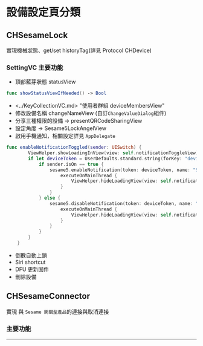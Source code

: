 # 設備設定頁分類

## CHSesameLock

實現機械狀態、get/set historyTag(詳見 Protocol CHDevice)

### SettingVC 主要功能

- 頂部藍芽狀態 statusView

```Swift
func showStatusViewIfNeeded() -> Bool
```

- <../KeyCollectionVC.md> "使用者群組 deviceMembersView"
- 修改設備名稱 changeNameView (自訂`ChangeValueDialog`組件)
- 分享三種權限的設備 -> presentQRCodeSharingView
- 設定角度 -> Sesame5LockAngelView
- 啟用手機通知，相關設定詳見 `AppDelegate`

```Swift
func enableNotificationToggled(sender: UISwitch) {
        ViewHelper.showLoadingInView(view: self.notificationToggleView)
        if let deviceToken = UserDefaults.standard.string(forKey: "devicePushToken") { // 使用此手機裝置的推送token
            if sender.isOn == true {
                sesame5.enableNotification(token: deviceToken, name: "Sesame2") { result in
                    executeOnMainThread {
                        ViewHelper.hideLoadingView(view: self.notificationToggleView)
                    }
                }
            } else {
                sesame5.disableNotification(token: deviceToken, name: "Sesame2") { result in
                    executeOnMainThread {
                        ViewHelper.hideLoadingView(view: self.notificationToggleView)
                    }
                }
            }
        }
    }
```

- 倒數自動上鎖
- Siri shortcut
- DFU 更新固件
- 刪除設備

## CHSesameConnector

實現 與 `Sesame 開關型產品`的連接與取消連接

### 主要功能

---
